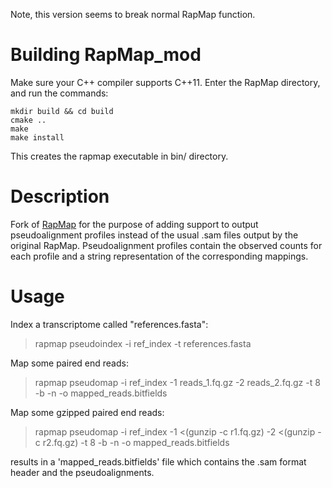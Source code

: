 Note, this version seems to break normal RapMap function.

# Building RapMap_mod
Make sure your C++ compiler supports C++11. Enter the RapMap directory, and run the commands:

```
mkdir build && cd build
cmake ..
make
make install
```

This creates the rapmap executable in bin/ directory.

# Description
Fork of [RapMap](https://github.com/COMBINE-lab/RapMap) for the purpose of adding support to output pseudoalignment profiles instead of the usual .sam files output by the original RapMap. Pseudoalignment profiles contain the observed counts for each profile and a string representation of the corresponding mappings.

# Usage

Index a transcriptome called "references.fasta":
> rapmap pseudoindex -i ref_index -t references.fasta

Map some paired end reads:
> rapmap pseudomap -i ref_index -1 reads_1.fq.gz -2 reads_2.fq.gz -t 8 -b -n -o mapped_reads.bitfields

Map some gzipped paired end reads:
> rapmap pseudomap -i ref_index -1 <(gunzip -c r1.fq.gz) -2 <(gunzip -c r2.fq.gz) -t 8 -b -n -o mapped_reads.bitfields

results in a 'mapped_reads.bitfields' file which contains the .sam format header and the pseudoalignments.
